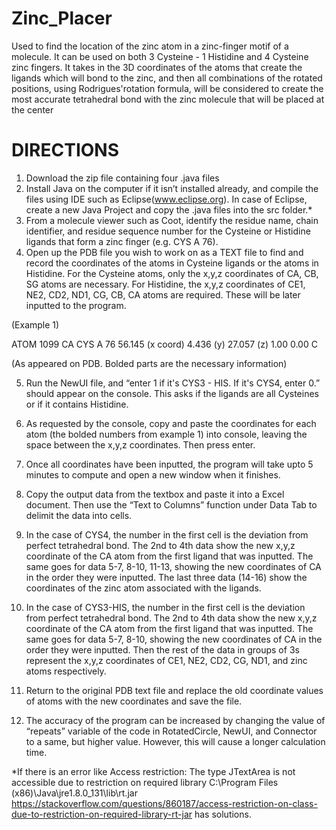 # Zinc_Placer
Used to find the location of the zinc atom in a zinc-finger motif of a molecule.
It can be used on both 3 Cysteine - 1 Histidine and 4 Cysteine zinc fingers.
It takes in the 3D coordinates of the atoms that create the ligands which will bond to the zinc,
and then all combinations of the rotated positions, using Rodrigues'rotation formula, will be 
considered to create the most accurate tetrahedral bond with the zinc molecule that 
will be placed at the center

# DIRECTIONS
1. Download the zip file containing four .java files
2. Install Java on the computer if it isn’t installed already, and compile the files using IDE such as Eclipse(www.eclipse.org). In case of Eclipse, create a new Java Project and copy the .java files into the src folder.*
3. From a molecule viewer such as Coot, identify the residue name, chain identifier, and residue sequence number for the Cysteine or Histidine ligands that form a zinc finger (e.g. CYS A 76). 
4. Open up the PDB file you wish to work on as a TEXT file to find and record the coordinates of the atoms in Cysteine ligands or the atoms in Histidine. For the Cysteine atoms, only the x,y,z coordinates of  CA, CB, SG atoms are necessary. For Histidine, the x,y,z coordinates of CE1, NE2, CD2, ND1, CG, CB, CA atoms are required. These will be later inputted to the program. 

(Example 1)	

ATOM   1099  CA  CYS A  76     56.145 (x coord)   4.436 (y) 27.057 (z) 1.00  0.00       	C  

(As appeared on PDB. Bolded parts are the necessary information)

5. Run the NewUI file, and “enter 1 if it's CYS3 - HIS. If it's CYS4, enter 0.” should appear on the console. This asks if the ligands are all Cysteines or if it contains Histidine.
6. As requested by the console, copy and paste the coordinates for each atom (the bolded numbers from example 1) into console, leaving the space between the x,y,z coordinates. Then press enter.
7. Once all coordinates have been inputted, the program will take upto 5 minutes to compute and open a new window when it finishes.
8. Copy the output data from the textbox and paste it into a Excel document. Then use the “Text to Columns” function under Data Tab to delimit the data into cells. 
9. In the case of CYS4, the number in the first cell is the deviation from perfect tetrahedral bond. The 2nd to 4th data show the new x,y,z coordinate of the CA atom from the first ligand that was inputted. The same goes for data 5-7, 8-10, 11-13, showing the new coordinates of CA in the order they were inputted. The last three data (14-16) show the coordinates of the zinc atom associated with the ligands.
10. In the case of CYS3-HIS,  the number in the first cell is the deviation from perfect tetrahedral bond. The 2nd to 4th data show the new x,y,z coordinate of the CA atom from the first ligand that was inputted. The same goes for data 5-7, 8-10, showing the new coordinates of CA in the order they were inputted. Then the rest of the data in groups of 3s represent the x,y,z coordinates of CE1, NE2, CD2, CG, ND1, and zinc atoms respectively.
11. Return to the original PDB text file and replace the old coordinate values of atoms with the new coordinates and save the file.

12. The accuracy of the program can be increased by changing the value of “repeats” variable of the code in RotatedCircle, NewUI, and Connector to a same, but higher value. However, this will cause a longer calculation time. 

*If there is an error like 
Access restriction: The type JTextArea is not accessible due to restriction on required library C:\Program Files (x86)\Java\jre1.8.0_131\lib\rt.jar
https://stackoverflow.com/questions/860187/access-restriction-on-class-due-to-restriction-on-required-library-rt-jar has solutions.
